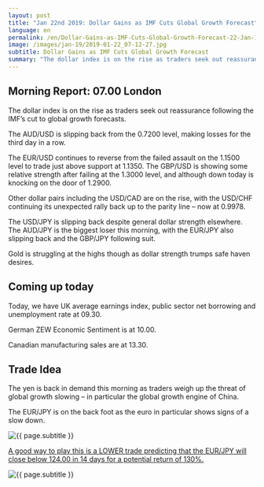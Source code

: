 ```yaml
---
layout: post
title: "Jan 22nd 2019: Dollar Gains as IMF Cuts Global Growth Forecast"
language: en
permalink: /en/Dollar-Gains-as-IMF-Cuts-Global-Growth-Forecast-22-Jan-19/
image: /images/jan-19/2019-01-22_07-12-27.jpg
subtitle: Dollar Gains as IMF Cuts Global Growth Forecast
summary: "The dollar index is on the rise as traders seek out reassurance following the IMF’s cut to global growth forecasts. The AUD/USD is slipping back from the 0.7200 level, making losses for the third day in a row"
---
```

## Morning Report: 07.00 London

The dollar index is on the rise as traders seek out reassurance following the IMF’s cut to global growth forecasts. 

The AUD/USD is slipping back from the 0.7200 level, making losses for the third day in a row. 

The EUR/USD continues to reverse from the failed assault on the 1.1500 level to trade just above support at 1.1350. The GBP/USD is showing some relative strength after failing at the 1.3000 level, and although down today is knocking on the door of 1.2900. 

Other dollar pairs including the USD/CAD are on the rise, with the USD/CHF continuing its unexpected rally back up to the parity line – now at 0.9978. 

The USD/JPY is slipping back despite general dollar strength elsewhere. The AUD/JPY is the biggest loser this morning, with the EUR/JPY also slipping back and the GBP/JPY following suit. 

Gold is struggling at the highs though as dollar strength trumps safe haven desires.  

## Coming up today

Today, we have UK average earnings index, public sector net borrowing and unemployment rate at 09.30. 

German ZEW Economic Sentiment is at 10.00. 

Canadian manufacturing sales are at 13.30. 

## Trade Idea

The yen is back in demand this morning as traders weigh up the threat of global growth slowing – in particular the global growth engine of China.

The EUR/JPY is on the back foot as the euro in particular shows signs of a slow down.

<img class="post-image" src="{{ site.url }}/images/jan-19/2019-01-22_07-12-27.jpg" alt="{{ page.subtitle }}" title="{{ page.subtitle }}">

<a href="%LINK%%?currency=GBP&market=forex&underlying=frxEURJPY&formname=higherlower&duration_units=d&duration_amount=14&expiry_type=duration&amount=10&amount_type=stake&barrier=124.00" target="_blank" rel="noopener noreferrer nofollow">A good way to play this is a LOWER trade predicting that the EUR/JPY will close below 124.00 in 14 days for a potential return of 130%.</a>

<img class="post-image" src="{{ site.url }}/images/jan-19/2019-01-22_07-08-27.jpg" alt="{{ page.subtitle }}" title="{{ page.subtitle }}">